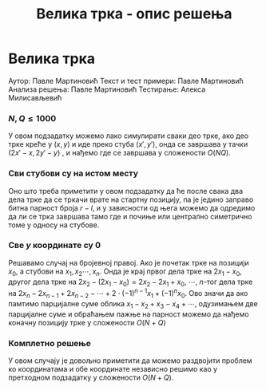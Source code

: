 ﻿---
title: Велика трка - опис решења
---

# Велика трка

Аутор: Павле Мартиновић
Текст и тест примери: Павле Мартиновић
Анализа решења: Павле Мартиновић
Тестирање: Алекса Милисављевић

### $N,Q\leq 1000$
У овом подзадатку можемо лако симулирати сваки део трке, ако део трке креће у $(x,y)$ и иде преко стуба $(x',y')$, онда се завршава у тачки $(2x'-x,2y'-y)$ , и нађемо где се завршава у сложености $O(NQ)$.
### Сви стубови су на истом месту
Оно што треба приметити у овом подзадатку да ће после свака два дела трке да се тркачи врате на стартну позицију, па је једино заправо битна парност броја $r-l$, и у зависности од њега можемо да одредимо да ли се трка завршава тамо где и почиње или централно симетрично томе у односу на стубове.
### Све $y$ координате су $0$
Решавамо случај на бројевној правој. Ако је почетак трке на позицији $x_0$, а стубови на $x_1,x_2\cdots,x_n$. Онда је крај првог дела трке на $2x_1-x_0$, другог дела трке на $2x_2-(2x_1-x_0)=2x_2-2x_1+x_0$, $\cdots$, $n$-тог дела трке на $2x_n-2x_{n-1}+2x_{n-2}-\cdots+2\cdot(-1)^{n-1}x_{1}+(-1)^{n}x_0$. Ово значи да ако памтимо парцијалне суме облика $x_1-x_2+x_3-x_4+\cdots$, одузимањем две парцијалне суме и обраћањем пажње на парност можемо да нађемо коначну позицију трке у сложености $O(N+Q)$
### Комплетно решење
У овом случају је довољно приметити да можемо раздвојити проблем ко координатама и обе координате независно решимо као у претходном подзадатку у сложености $O(N+Q)$.
